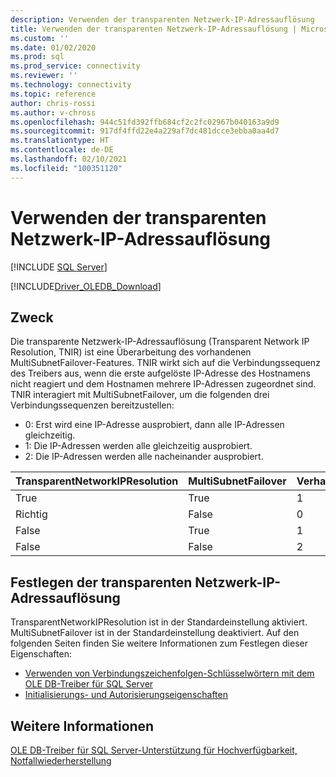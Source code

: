 ```yaml
---
description: Verwenden der transparenten Netzwerk-IP-Adressauflösung
title: Verwenden der transparenten Netzwerk-IP-Adressauflösung | Microsoft-Dokumentation
ms.custom: ''
ms.date: 01/02/2020
ms.prod: sql
ms.prod_service: connectivity
ms.reviewer: ''
ms.technology: connectivity
ms.topic: reference
author: chris-rossi
ms.author: v-chross
ms.openlocfilehash: 944c51fd392ffb684cf2c2fc02967b040163a9d9
ms.sourcegitcommit: 917df4ffd22e4a229af7dc481dcce3ebba0aa4d7
ms.translationtype: HT
ms.contentlocale: de-DE
ms.lasthandoff: 02/10/2021
ms.locfileid: "100351120"
---
```

# <a name="using-transparent-network-ip-resolution"></a>Verwenden der transparenten Netzwerk-IP-Adressauflösung
[!INCLUDE [SQL Server](../../../includes/applies-to-version/sql-asdb-asdbmi-asa-pdw.md)]

[!INCLUDE[Driver_OLEDB_Download](../../../includes/driver_oledb_download.md)]

## <a name="purpose"></a>Zweck
Die transparente Netzwerk-IP-Adressauflösung (Transparent Network IP Resolution, TNIR) ist eine Überarbeitung des vorhandenen MultiSubnetFailover-Features. TNIR wirkt sich auf die Verbindungssequenz des Treibers aus, wenn die erste aufgelöste IP-Adresse des Hostnamens nicht reagiert und dem Hostnamen mehrere IP-Adressen zugeordnet sind. TNIR interagiert mit MultiSubnetFailover, um die folgenden drei Verbindungssequenzen bereitzustellen:<br />
* 0: Erst wird eine IP-Adresse ausprobiert, dann alle IP-Adressen gleichzeitig.
* 1: Die IP-Adressen werden alle gleichzeitig ausprobiert.
* 2: Die IP-Adressen werden alle nacheinander ausprobiert.

|TransparentNetworkIPResolution|MultiSubnetFailover|Verhalten|
|--------|--------|--------|
|True|True|1|
|Richtig|False|0|
|False|True|1|
|False|False|2|

## <a name="setting-transparent-network-ip-resolution"></a>Festlegen der transparenten Netzwerk-IP-Adressauflösung
TransparentNetworkIPResolution ist in der Standardeinstellung aktiviert. MultiSubnetFailover ist in der Standardeinstellung deaktiviert. Auf den folgenden Seiten finden Sie weitere Informationen zum Festlegen dieser Eigenschaften: 
- [Verwenden von Verbindungszeichenfolgen-Schlüsselwörtern mit dem OLE DB-Treiber für SQL Server](..\applications\using-connection-string-keywords-with-oledb-driver-for-sql-server.md)
- [Initialisierungs- und Autorisierungseigenschaften](..\ole-db-data-source-objects\initialization-and-authorization-properties.md)

## <a name="see-also"></a>Weitere Informationen 
[OLE DB-Treiber für SQL Server-Unterstützung für Hochverfügbarkeit, Notfallwiederherstellung](./oledb-driver-for-sql-server-support-for-high-availability-disaster-recovery.md)
